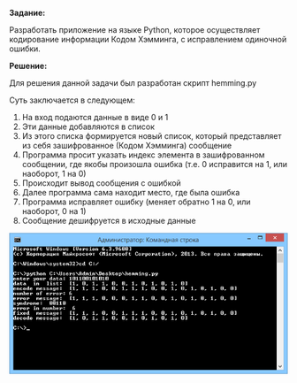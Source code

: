 <b> Задание: </b>

Разработать приложение на языке Python, которое осуществляет кодирование информации Кодом Хэмминга, с исправлением одиночной ошибки.

<b> Решение: </b>

Для решения данной задачи был разработан скрипт hemming.py

Суть заключается в следующем:
1) На вход подаются данные в виде 0 и 1
2) Эти данные добавляются в список
3) Из этого списка формируется новый список, который представляет из себя зашифрованное (Кодом Хэмминга) сообщение
4) Программа просит указать индекс элемента в зашифрованном сообщении, 
где якобы произошла ошибка (т.е. 0 исправится на 1, или наоборот, 1 на 0)
5) Происходит вывод сообщения с ошибкой
6) Далее программа сама находит место, где была ошибка
7) Программа исправляет ошибку (меняет обратно 1 на 0, или наоборот, 0 на 1)
8) Сообщение дешифруется в исходные данные

![example](https://raw.githubusercontent.com/aksenof/hamming-code/master/example.png)
